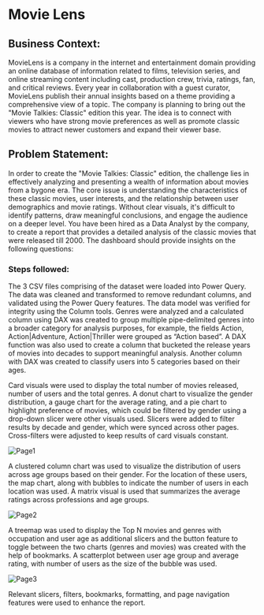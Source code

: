 
# Movie Lens 

## Business Context:

MovieLens is a company in the internet and entertainment domain providing an online database of information related to films, television series, and online streaming content including cast, production crew, trivia, ratings, fan, and critical reviews. Every year in collaboration with a guest curator, MovieLens publish their annual insights based on a theme providing a comprehensive view of a topic. The company is planning to bring out the "Movie Talkies: Classic" edition this year. The idea is to connect with viewers who have strong movie preferences as well as promote classic movies to attract newer customers and expand their viewer base.

## Problem Statement:

In order to create the "Movie Talkies: Classic" edition, the challenge lies in effectively analyzing and presenting a wealth of information about movies from a bygone era. The core issue is understanding the characteristics of these classic movies, user interests, and the relationship between user demographics and movie ratings. Without clear visuals, it's difficult to identify patterns, draw meaningful conclusions, and engage the audience on a deeper level. You have been hired as a Data Analyst by the company, to create a report that provides a detailed analysis of the classic movies that were released till 2000. The dashboard should provide insights on the following questions:

### Steps followed: 
The 3 CSV files comprising of the dataset were loaded into Power Query. The data was cleaned and transformed to remove redundant columns, and validated using the Power Query features. The data model was verified for integrity using the Column tools.
Genres were analyzed and a calculated column using DAX was created to group multiple pipe-delimited genres into a broader category for analysis purposes,  for example, the fields Action, Action|Adventure, Action|Thriller were grouped as “Action based”. A DAX function was also used to create a column that bucketed the release years of movies into decades to support meaningful analysis. Another column with DAX was created to classify users into 5 categories based on their ages. 

Card visuals were used to display the total number of movies released, number of users and the total genres. A donut chart to visualize the gender distribution, a gauge chart for the average rating, and a pie chart to highlight preference of movies, which could be filtered by gender using a drop-down slicer were other visuals used. Slicers were added to filter results by decade and gender, which were synced across other pages. Cross-filters were adjusted to keep results of card visuals constant. 

![Page1](https://github.com/user-attachments/assets/fb9aa534-0f82-46c3-ba40-6bd7ae35a353)

A clustered column chart was used to visualize the distribution of users across age groups based on their gender. For the location of these users, the map chart, along with bubbles to indicate the number of users in each location was used. A matrix visual is used that summarizes the average ratings across professions and age groups.

![Page2](https://github.com/user-attachments/assets/574bbc1e-fa19-4635-a691-c6bebfa801d6)

A treemap was used to display the Top N movies and genres with occupation and user age as additional slicers and the button feature to toggle between the two charts (genres and movies) was created with the help of bookmarks. A scatterplot between user age group and average rating, with number of users as the size of the bubble was used.

![Page3](https://github.com/user-attachments/assets/38e97294-534b-496b-923e-52be88cc025a)

Relevant slicers, filters, bookmarks, formatting, and page navigation features were used to enhance the report.
